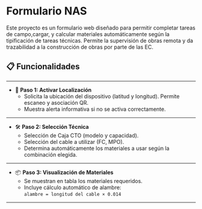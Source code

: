 # Formulario NAS

Este proyecto es un formulario web diseñado para permitir completar tareas de campo,cargar, y calcular materiales automáticamente según la tipificación de tareas técnicas.
Permite la supervisión de obras remota y da trazabilidad a la construcción de obras por parte de las EC.
## 📋 Funcionalidades

---

- 🧭 **Paso 1: Activar Localización**
  - Solicita la ubicación del dispositivo (latitud y longitud). Permite escaneo y asociación QR.
  - Muestra alerta informativa si no se activa correctamente.

---

- 🛠 **Paso 2: Selección Técnica**
  - Selección de Caja CTO (modelo y capacidad).
  - Selección del cable a utilizar (FC, MPO).
  - Determina automáticamente los materiales a usar según la combinación elegida.

---

- 📦 **Paso 3: Visualización de Materiales**
  - Se muestran en tabla los materiales requeridos.
  - Incluye cálculo automático de alambre:  
    `alambre = longitud del cable × 0.014`

---





